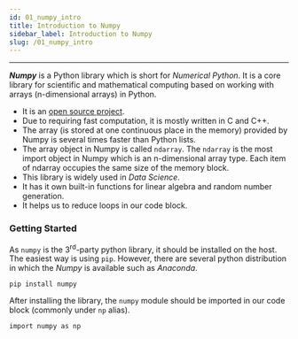 ```yaml
---
id: 01_numpy_intro
title: Introduction to Numpy
sidebar_label: Introduction to Numpy
slug: /01_numpy_intro
---
```


---

***Numpy*** is a Python library which is short for *Numerical Python*. It is a core library for scientific and mathematical computing based on working with arrays (n-dimensional arrays) in Python.
- It is an [open source project](https://github.com/numpy/numpy).
- Due to requiring fast computation, it is mostly written in C and C++.
- The array (is stored at one continuous place in the memory) provided by Numpy is several times faster than Python lists.
- The array object in Numpy is called `ndarray`. The `ndarray` is the most import object in Numpy which is an n-dimensional array type. Each item of ndarray occupies the same size of the memory block.
- This library is widely used in *Data Science*.
- It has it own built-in functions for linear algebra and random number generation.
- It helps us to reduce loops in our code block.

### Getting Started

As `numpy` is the 3<sup>rd</sup>-party python library, it should be installed on the host. The easiest way is using `pip`. However, there are several python distribution in which the *Numpy* is available such as *Anaconda*.

`pip install numpy`

After installing the library, the `numpy` module should be imported in our code block (commonly under `np` alias).

`import numpy as np`

